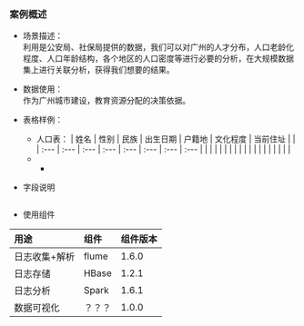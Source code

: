 ### 案例概述

* 场景描述：  
  利用是公安局、社保局提供的数据，我们可以对广州的人才分布，人口老龄化程度、人口年龄结构，各个地区的人口密度等进行必要的分析，在大规模数据集上进行关联分析，获得我们想要的结果。

* 数据使用：  
  作为广州城市建设，教育资源分配的决策依据。

* 表格样例：

  * 人口表：
    | 姓名 | 性别 | 民族 | 出生日期 | 户籍地 | 文化程度 | 当前住址 |  |
    | :--- | :--- | :--- | :--- | :--- | :--- | :--- | :--- |
    |  |  |  |  |  |  |  |  |
    |  |  |  |  |  |  |  |  |
  * * 

* 字段说明

  ```

  ```

* 使用组件

| 用途 | 组件 | 组件版本 |
| :--- | :--- | :--- |
| 日志收集+解析 | flume | 1.6.0 |
| 日志存储 | HBase | 1.2.1 |
| 日志分析 | Spark | 1.6.1 |
| 数据可视化 | ？？？ | 1.0.0 |



